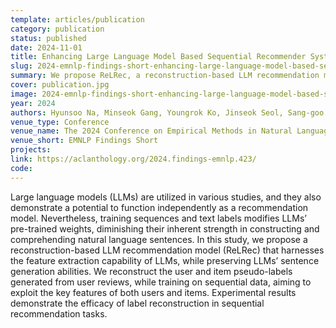 ```yaml
---
template: articles/publication
category: publication
status: published
date: 2024-11-01
title: Enhancing Large Language Model Based Sequential Recommender Systems with Pseudo Labels Reconstruction
slug: 2024-emnlp-findings-short-enhancing-large-language-model-based-sequential-recommender-systems-with-pseudo-labels-reconstruction
summary: We propose ReLRec, a reconstruction-based LLM recommendation model that preserves language generation abilities while leveraging pseudo-labels from user reviews to enhance sequential recommendation performance.
cover: publication.jpg
image: 2024-emnlp-findings-short-enhancing-large-language-model-based-sequential-recommender-systems-with-pseudo-labels-reconstruction.jpg
year: 2024
authors: Hyunsoo Na, Minseok Gang, Youngrok Ko, Jinseok Seol, Sang-goo Lee
venue_type: Conference
venue_name: The 2024 Conference on Empirical Methods in Natural Language Processing
venue_short: EMNLP Findings Short
projects:
link: https://aclanthology.org/2024.findings-emnlp.423/
code:
---
```


Large language models (LLMs) are utilized in various studies, and they also demonstrate a potential to function independently as a recommendation model. Nevertheless, training sequences and text labels modifies LLMs’ pre-trained weights, diminishing their inherent strength in constructing and comprehending natural language sentences. In this study, we propose a reconstruction-based LLM recommendation model (ReLRec) that harnesses the feature extraction capability of LLMs, while preserving LLMs’ sentence generation abilities. We reconstruct the user and item pseudo-labels generated from user reviews, while training on sequential data, aiming to exploit the key features of both users and items. Experimental results demonstrate the efficacy of label reconstruction in sequential recommendation tasks.
